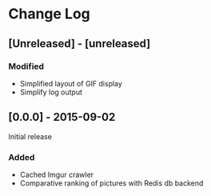 # Change Log

## [Unreleased] - [unreleased]

### Modified
- Simplified layout of GIF display
- Simplify log output

## [0.0.0] - 2015-09-02
Initial release

### Added
- Cached Imgur crawler
- Comparative ranking of pictures with Redis db backend
